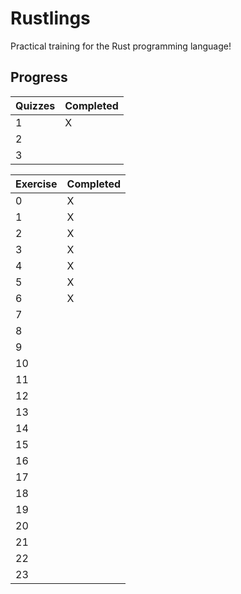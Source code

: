 # Rustlings

Practical training for the Rust programming language!

## Progress

|Quizzes|Completed|
|---|---|
|1|X|
|2||
|3||

|Exercise|Completed|
|---|---|
|0|X|
|1|X|
|2|X|
|3|X|
|4|X|
|5|X|
|6|X|
|7||
|8||
|9||
|10||
|11||
|12||
|13||
|14||
|15||
|16||
|17||
|18||
|19||
|20||
|21||
|22||
|23||

